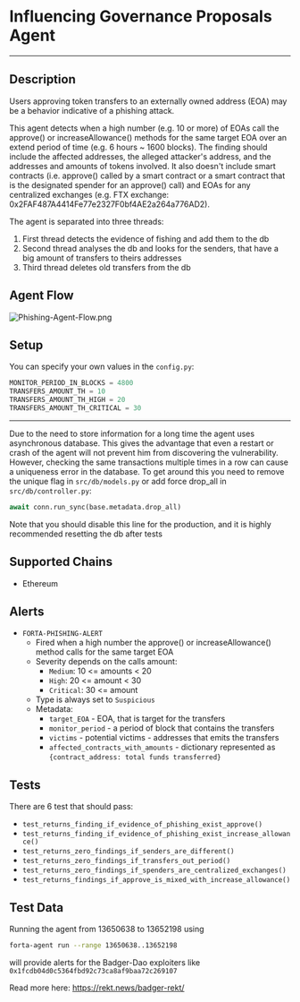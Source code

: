 # **Influencing Governance Proposals Agent**

---

## Description

Users approving token transfers to an externally owned address (EOA) may be a behavior indicative of a phishing attack.

This agent detects when a high number (e.g. 10 or more) of EOAs call the approve() or increaseAllowance() methods for the same target EOA over an extend period of time (e.g. 6 hours ~ 1600 blocks). The finding should include the affected addresses, the alleged attacker's address, and the addresses and amounts of tokens involved. It also doesn't include smart contracts (i.e. approve() called by a smart contract or a smart contract that is the designated spender for an approve() call) and EOAs for any centralized exchanges (e.g. FTX exchange: 0x2FAF487A4414Fe77e2327F0bf4AE2a264a776AD2).

The agent is separated into three threads:
1. First thread detects the evidence of fishing and add them to the db
2. Second thread analyses the db and looks for the senders, that have a big amount of transfers to theirs addresses
3. Third thread deletes old transfers from the db

## Agent Flow
![Phishing-Agent-Flow.png]()

## Setup

You can specify your own values in the `config.py`:

```python
MONITOR_PERIOD_IN_BLOCKS = 4800
TRANSFERS_AMOUNT_TH = 10
TRANSFERS_AMOUNT_TH_HIGH = 20
TRANSFERS_AMOUNT_TH_CRITICAL = 30
```

---

Due to the need to store information for a long time the agent uses asynchronous database.
This gives the advantage that even a restart or crash of the agent will not prevent him from discovering the vulnerability.
However, checking the same transactions multiple times in a row can cause a uniqueness error in the database. To get around this 
you need to remove the unique flag in `src/db/models.py` or add force drop_all in `src/db/controller.py`:
```python
await conn.run_sync(base.metadata.drop_all)
```
Note that you should disable this line for the production, and it is highly recommended resetting the db after tests

## Supported Chains

- Ethereum

## Alerts

- `FORTA-PHISHING-ALERT`
  - Fired when a high number the approve() or increaseAllowance() method calls for the same target EOA
  - Severity depends on the calls amount:
    - `Medium`: 10 <= amounts < 20
    - `High`: 20 <= amount < 30
    - `Critical`: 30 <= amount
  - Type is always set to `Suspicious`
  - Metadata:
    - `target_EOA` - EOA, that is target for the transfers
    - `monitor_period` - a period of block that contains the transfers
    - `victims` - potential victims - addresses that emits the transfers
    - `affected_contracts_with_amounts` - dictionary represented as `{contract_address: total funds transferred}`
  

## Tests

There are 6 test that should pass:

- `test_returns_finding_if_evidence_of_phishing_exist_approve()`
- `test_returns_finding_if_evidence_of_phishing_exist_increase_allowance()`
- `test_returns_zero_findings_if_senders_are_different()`
- `test_returns_zero_findings_if_transfers_out_period()`
- `test_returns_zero_findings_if_spenders_are_centralized_exchanges()`
- `test_returns_findings_if_approve_is_mixed_with_increase_allowance()`


## Test Data

Running the agent from 13650638 to 13652198 using
```bash
forta-agent run --range 13650638..13652198
```
will provide alerts for the Badger-Dao exploiters like `0x1fcdb04d0c5364fbd92c73ca8af9baa72c269107`

Read more here:
https://rekt.news/badger-rekt/
